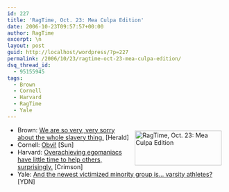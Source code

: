 ```yaml
---
id: 227
title: 'RagTime, Oct. 23: Mea Culpa Edition'
date: 2006-10-23T09:57:57+00:00
author: RagTime
excerpt: \n
layout: post
guid: http://localhost/wordpress/?p=227
permalink: /2006/10/23/ragtime-oct-23-mea-culpa-edition/
dsq_thread_id:
  - 95155945
tags:
  - Brown
  - Cornell
  - Harvard
  - RagTime
  - Yale
---
```

  * [<img width="200" vspace="10" hspace="10" height="80" border="0" align="right" src="http://www.ivygateblog.com/wp-content/uploads/2006/09/ragtime.jpg" alt="RagTime, Oct. 23: Mea Culpa Edition" />](http://www.ivygateblog.com/tags/ragtime/)Brown: [We are so very, very sorry about the whole slavery thing.](http://www.browndailyherald.com/media/storage/paper472/news/2006/10/23/SlaveryJustice/Simmons.On.The.Slavery.And.Justice.Report-2381570.shtml?norewrite200610230910&sourcedomain=www.browndailyherald.com) [Herald]
  * Cornell: [Obvi!](http://www.cornelldailysun.com/node/19109) [Sun]
  * Harvard: [Overachieving egomaniacs have little time to help others, surprisingly.](http://www.thecrimson.com/article.aspx?ref=515172) [Crimson]&nbsp;
  * Yale: [And the newest victimized minority group is&#8230; varsity athletes?](http://www.yaledailynews.com/Article.aspx?ArticleID=33860) [YDN]